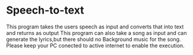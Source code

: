 # Speech-to-text
This program takes the users speech as input and converts that into text and returns as output
This program can also take a song as input and can generate the lyrics,but there should no Background music for the song.
Please keep your PC conected to active internet to enable the execution.
